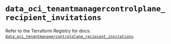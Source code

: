 # `data_oci_tenantmanagercontrolplane_recipient_invitations`

Refer to the Terraform Registry for docs: [`data_oci_tenantmanagercontrolplane_recipient_invitations`](https://registry.terraform.io/providers/hashicorp/oci/7.19.0/docs/data-sources/tenantmanagercontrolplane_recipient_invitations).

